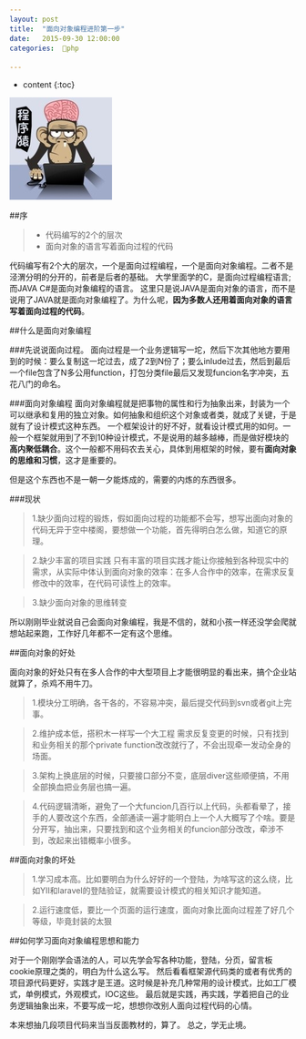 ```yaml
---
layout: post
title:  "面向对象编程进阶第一步"
date:   2015-09-30 12:00:00
categories:  🐘php

---
```


* content
{:toc}

![cxy.png](/static/img/cxy.png)

##序
> * 代码编写的2个的层次
> * 面向对象的语言写着面向过程的代码

代码编写有2个大的层次，一个是面向过程编程，一个是面向对象编程。二者不是泾渭分明的分开的，前者是后者的基础。
大学里面学的C，是面向过程编程语言;而JAVA C#是面向对象编程的语言。
这里只是说JAVA是面向对象的语言，而不是说用了JAVA就是面向对象编程了。为什么呢，**因为多数人还用着面向对象的语言写着面向过程的代码**。

##什么是面向对象编程

###先说说面向过程。
面向过程是一个业务逻辑写一坨，然后下次其他地方要用到的时候：要么复制这一坨过去，成了2到N份了；要么inlude过去，然后到最后一个file包含了N多公用function，打包分类file最后又发现funcion名字冲突，五花八门的命名。

###面向对象编程
面向对象编程就是把事物的属性和行为抽象出来，封装为一个可以继承和复用的独立对象。如何抽象和组织这个对象或者类，就成了关键，于是就有了设计模式这种东西。
一个框架设计的好不好，就看设计模式用的如何。一般一个框架就用到了不到10种设计模式，不是说用的越多越棒，而是做好模块的**高内聚低耦合**。这个一般都不用码农去关心，具体到用框架的时候，要有**面向对象的思维和习惯**，这才是重要的。

但是这个东西也不是一朝一夕能炼成的，需要的内炼的东西很多。

###现状
>1.缺少面向过程的锻炼，假如面向过程的功能都不会写，想写出面向对象的代码无异于空中楼阁，要想做一个功能，首先得明白怎么做，知道它的原理。

>2.缺少丰富的项目实践 只有丰富的项目实践才能让你接触到各种现实中的需求，从实际中体认到面向对象的效率：在多人合作中的效率，在需求反复修改中的效率，在代码可读性上的效率。

>3.缺少面向对象的思维转变 

所以刚刚毕业就说自己会面向对象编程，我是不信的，就和小孩一样还没学会爬就想站起来跑，工作好几年都不一定有这个思维。

##面向对象的好处

面向对象的好处只有在多人合作的中大型项目上才能很明显的看出来，搞个企业站就算了，杀鸡不用牛刀。

>1.模块分工明确，各干各的，不容易冲突，最后提交代码到svn或者git上完事。

>2.维护成本低，搭积木一样写一个大工程 需求反复变更的时候，只有找到和业务相关的那个private function改改就行了，不会出现牵一发动全身的场面。

>3.架构上换底层的时候，只要接口部分不变，底层diver这些顺便搞，不用全部换血把业务层也搞一遍。

>4.代码逻辑清晰，避免了一个大funcion几百行以上代码，头都看晕了，接手的人要改这个东西，全部通读一遍才能明白上一个人大概写了个啥。要是分开写，抽出来，只要找到和这个业务相关的funcion部分改改，牵涉不到，改起来出错概率小很多。

##面向对象的坏处

>1.学习成本高。比如要明白为什么好好的一个登陆，为啥写这的这么绕，比如YII和laravel的登陆验证，就需要设计模式的相关知识才能知道。

>2.运行速度低，要比一个页面的运行速度，面向对象比面向过程差了好几个等级，毕竟封装的太狠

##如何学习面向对象编程思想和能力

 对于一个刚刚学会语法的人，可以先学会写各种功能，登陆，分页，留言板cookie原理之类的，明白为什么这么写。
  然后看看框架源代码类的或者有优秀的项目源代码更好，实践才是王道。这时候是补充几种常用的设计模式，比如工厂模式，单例模式，外观模式，IOC这些。
  最后就是实践，再实践，学着把自己的业务逻辑抽象出来，不要写成一坨，想想你改别人面向过程代码的心情。
  
  本来想抽几段项目代码来当当反面教材的，算了。
  总之，学无止境。




